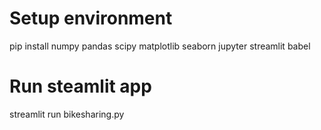 # Setup environment

pip install numpy pandas scipy matplotlib seaborn jupyter streamlit babel


# Run steamlit app
streamlit run bikesharing.py

